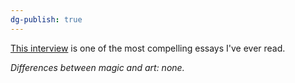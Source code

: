 ```yaml
---
dg-publish: true
---
```


[This interview](https://believermag.com/an-interview-with-alan-moore/) is one of the most compelling essays I've ever read. 

*Differences between magic and art: none.*